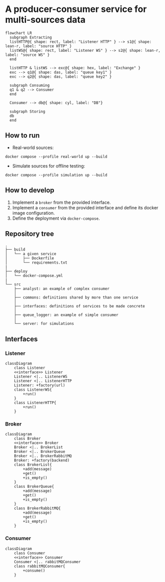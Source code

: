 # A producer-consumer service for multi-sources data
```mermaid
flowchart LR
  subgraph Extracting
  listHTTP@{ shape: rect, label: "Listener HTTP" } --> s1@{ shape: lean-r, label: "source HTTP" }
  listWS@{ shape: rect, label: "Listener WS" } --> s2@{ shape: lean-r, label: "source WS" }
  end

  listHTTP & listWS --> exc@{ shape: hex, label: "Exchange" }
  exc --> q1@{ shape: das, label: "queue key1" }
  exc --> q2@{ shape: das, label: "queue key2" }

  subgraph Consuming
  q1 & q2 --> Consumer
  end

  Consumer --> db@{ shape: cyl, label: "DB"}

  subgraph Storing
  db
  end
```


## How to run
* Real-world sources:
```
docker compose --profile real-world up --build
```
* Simulate sources for offline testing:
```
docker compose --profile simulation up --build
```

## How to develop
1. Implement a `broker` from the provided interface.
2. Implement a `consumer` from the provided interface and define its docker
   image configuration.
3. Define the deployment via `docker-compose`.

## Repository tree
```
.
├── build
│   └── a given service
│       ├── Dockerfile
│       └── requirements.txt
|
├── deploy
│   └── docker-compose.yml
|
└── src
    ├── analyst: an example of complex consumer
    │
    ├── commons: definitions shared by more than one service
    │
    ├── interfaces: definitions of services to be made concrete
    │
    ├── queue_logger: an example of simple consumer
    │
    └── server: for simulations
```


## Interfaces
### Listener
```mermaid
classDiagram
    class Listener
    <<interface>> Listener
    Listener <|.. ListenerWS
    Listener <|.. ListenerHTTP
    Listener: +factory(url)
    class ListenerWS{
        +run()
    }
    class ListenerHTTP{
        +run()
    }
```

### Broker
```mermaid
classDiagram
    class Broker
    <<interface>> Broker
    Broker <|.. BrokerList
    Broker <|.. BrokerQueue
    Broker <|.. BrokerRabbitMQ
    Broker: +factory(backend)
    class BrokerList{
        +add(message)
        +get()
        +is_empty()
    }
    class BrokerQueue{
        +add(message)
        +get()
        +is_empty()
    }
    class BrokerRabbitMQ{
        +add(message)
        +get()
        +is_empty()
    }
```

### Consumer
```mermaid
classDiagram
    class Consumer
    <<interface>> Consumer
    Consumer <|.. rabbitMQConsumer
    class rabbitMQConsumer{
        +consume()
    }
```